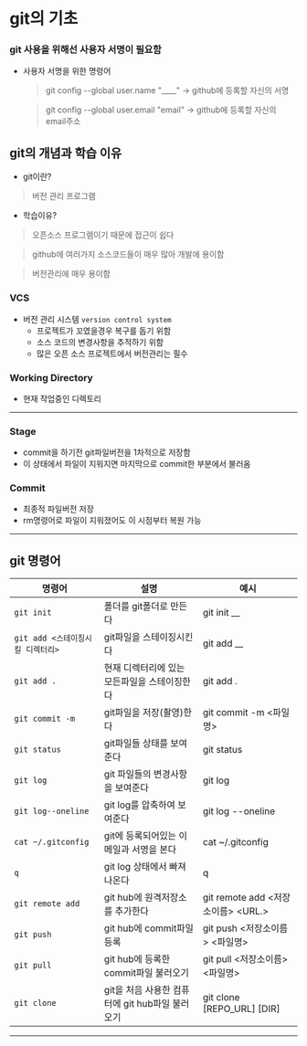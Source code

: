 # git의 기초
### git 사용을 위해선 사용자 서명이 필요함
- 사용자 서명을 위한 명령어

 
  > git config --global user.name "____"  →  github에 등록할 자신의 서명

  > git config --global user.email "email" →  github에 등록할 자신의 email주소
  


## git의 개념과 학습 이유

- git이란?
 >버전 관리 프로그램 

 - 학습이유?
  >오픈소스 프로그램이기 때문에 접근이 쉽다

  >github에 여러가지 소스코드들이 매우 많아 개발에 용이함

  >버전관리에 매우 용이함


### VCS 

- 버전 관리 시스템 ``version control system``
  - 프로젝트가 꼬였을경우 복구를 돕기 위함
  - 소스 코드의 변경사항을 추적하기 위함
  - 많은 오픈 소스 프로젝트에서 버전관리는 필수


### Working Directory

- 현재 작업중인 디렉토리
---
### Stage
- commit을 하기전 git파일버전을 1차적으로 저장함
- 이 상태에서 파일이 지워지면 마지막으로 commit한 부분에서 불러옴

### Commit
- 최종적 파일버전 저장 
- rm명령어로 파일이 지워졌어도 이 시점부터 복원 가능

---
## **git 명령어**

|명령어|설명|예시|
|-|-|-|
|```git init```|폴더를 git폴더로 만든다|git init __|
|```git add <스테이징시킬 디렉터리>```|git파일을 스테이징시킨다|git add __|
|```git add .```| 현재 디렉터리에 있는 모든파일을 스테이징한다|git add .|
|```git commit -m```|git파일을 저장(촬영)한다|git commit -m <파일명>|
|```git status```|git파일들 상태를  보여준다|git status|
|```git log```|git 파일들의 변경사항을 보여준다|git log|
|```git log--oneline```|git log를 압축하여 보여준다|git log --oneline|
|```cat ~/.gitconfig```|git에 등록되어있는 이메일과 서명을 본다|cat ~/.gitconfig|
|```q```|git log 상태에서 빠져나온다|q|
|```git remote add```|git hub에 원격저장소를 추가한다|git remote add <저장소이름> <URL.>|
|```git push```|git hub에 commit파일 등록|git push <저장소이름> <파일명>|
|```git pull```|git hub에 등록한 commit파일 불러오기|git pull <저장소이름> <파일명>|
|```git clone```|git을 처음 사용한 컴퓨터에 git hub파일 불러오기|git clone [REPO_URL] [DIR]|

---

